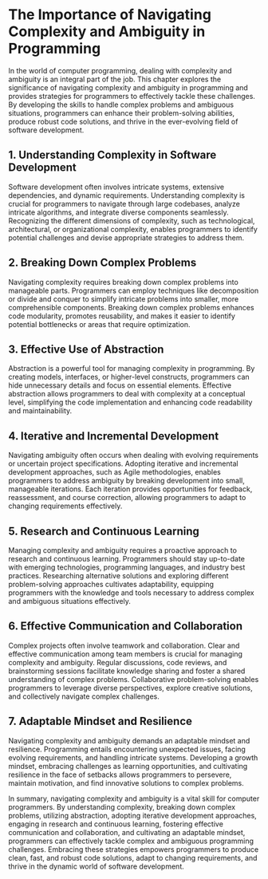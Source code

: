 The Importance of Navigating Complexity and Ambiguity in Programming
=============================================================================

In the world of computer programming, dealing with complexity and ambiguity is an integral part of the job. This chapter explores the significance of navigating complexity and ambiguity in programming and provides strategies for programmers to effectively tackle these challenges. By developing the skills to handle complex problems and ambiguous situations, programmers can enhance their problem-solving abilities, produce robust code solutions, and thrive in the ever-evolving field of software development.

1\. **Understanding Complexity in Software Development**
-------------------------------------------------------

Software development often involves intricate systems, extensive dependencies, and dynamic requirements. Understanding complexity is crucial for programmers to navigate through large codebases, analyze intricate algorithms, and integrate diverse components seamlessly. Recognizing the different dimensions of complexity, such as technological, architectural, or organizational complexity, enables programmers to identify potential challenges and devise appropriate strategies to address them.

2\. **Breaking Down Complex Problems**
-------------------------------------

Navigating complexity requires breaking down complex problems into manageable parts. Programmers can employ techniques like decomposition or divide and conquer to simplify intricate problems into smaller, more comprehensible components. Breaking down complex problems enhances code modularity, promotes reusability, and makes it easier to identify potential bottlenecks or areas that require optimization.

3\. **Effective Use of Abstraction**
-----------------------------------

Abstraction is a powerful tool for managing complexity in programming. By creating models, interfaces, or higher-level constructs, programmers can hide unnecessary details and focus on essential elements. Effective abstraction allows programmers to deal with complexity at a conceptual level, simplifying the code implementation and enhancing code readability and maintainability.

4\. **Iterative and Incremental Development**
--------------------------------------------

Navigating ambiguity often occurs when dealing with evolving requirements or uncertain project specifications. Adopting iterative and incremental development approaches, such as Agile methodologies, enables programmers to address ambiguity by breaking development into small, manageable iterations. Each iteration provides opportunities for feedback, reassessment, and course correction, allowing programmers to adapt to changing requirements effectively.

5\. **Research and Continuous Learning**
---------------------------------------

Managing complexity and ambiguity requires a proactive approach to research and continuous learning. Programmers should stay up-to-date with emerging technologies, programming languages, and industry best practices. Researching alternative solutions and exploring different problem-solving approaches cultivates adaptability, equipping programmers with the knowledge and tools necessary to address complex and ambiguous situations effectively.

6\. **Effective Communication and Collaboration**
------------------------------------------------

Complex projects often involve teamwork and collaboration. Clear and effective communication among team members is crucial for managing complexity and ambiguity. Regular discussions, code reviews, and brainstorming sessions facilitate knowledge sharing and foster a shared understanding of complex problems. Collaborative problem-solving enables programmers to leverage diverse perspectives, explore creative solutions, and collectively navigate complex challenges.

7\. **Adaptable Mindset and Resilience**
---------------------------------------

Navigating complexity and ambiguity demands an adaptable mindset and resilience. Programming entails encountering unexpected issues, facing evolving requirements, and handling intricate systems. Developing a growth mindset, embracing challenges as learning opportunities, and cultivating resilience in the face of setbacks allows programmers to persevere, maintain motivation, and find innovative solutions to complex problems.

In summary, navigating complexity and ambiguity is a vital skill for computer programmers. By understanding complexity, breaking down complex problems, utilizing abstraction, adopting iterative development approaches, engaging in research and continuous learning, fostering effective communication and collaboration, and cultivating an adaptable mindset, programmers can effectively tackle complex and ambiguous programming challenges. Embracing these strategies empowers programmers to produce clean, fast, and robust code solutions, adapt to changing requirements, and thrive in the dynamic world of software development.
